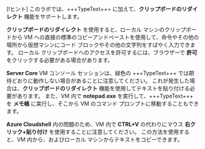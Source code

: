 [!ヒント] このラボでは、+++TypeText+++ に加えて、**クリップボードのリダイレクト** 機能をサポートします。

 **クリップボードのリダイレクト** を使用すると、ローカル マシンのクリップボードから VM への直接の標準のコピーアンドペーストを使用して、命令やその他の場所から仮想マシンにコード ブロックやその他の文字列をすばやく入力できます。  ローカル クリップボードへのアクセスを許可するには、ブラウザーで **許可** をクリックする必要がある場合があります。

 **Server Core** VM コンソール セッションは、緑色の +++TypeText+++ では期待どおりに動作しない場合があることに注意してください。  これが発生した場合は、**クリップボードのリダイレクト** 機能を使用してテキストを貼り付ける必要があります。  また、VM 内で **notepad.exe** を実行して、+++TypeText+++ を **メモ帳** に実行し、そこから VM のコマンド プロンプトに移動することもできます。

 **Azure Cloudshell** 内の問題のため、VM 内で **CTRL+V** の代わりにマウス **右クリック+貼り付け** を使用することに注意してください。  この方法を使用すると、VM 内から、およびローカル マシンからテキストをコピーできます。
